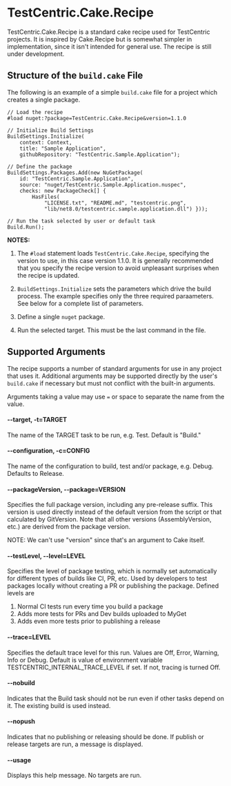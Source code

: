 # TestCentric.Cake.Recipe

TestCentric.Cake.Recipe is a standard cake recipe used for TestCentric projects. It is inspired by Cake.Recipe but is somewhat simpler in implementation, since it isn't intended for general use. The recipe is still under development.

## Structure of the `build.cake` File

The following is an example of a simple `build.cake` file for a project which creates a single package.

```
// Load the recipe
#load nuget:?package=TestCentric.Cake.Recipe&version=1.1.0

// Initialize Build Settings
BuildSettings.Initialize(
	context: Context,
	title: "Sample Application",
	githubRepository: "TestCentric.Sample.Application");

// Define the package
BuildSettings.Packages.Add(new NuGetPackage(
	id: "TestCentric.Sample.Application",
	source: "nuget/TestCentric.Sample.Application.nuspec",
	checks: new PackageCheck[] {
		HasFiles(
			"LICENSE.txt", "README.md", "testcentric.png",
			"lib/net8.0/testcentric.sample.application.dll") }));

// Run the task selected by user or default task
Build.Run();
```

**NOTES:**

1. The `#load` statement loads `TestCentric.Cake.Recipe`, specifying the version to use, 
   in this case version 1.1.0. It is generally recommended that you specify the recipe 
   version to avoid unpleasant surprises when the recipe is updated.

2. `BuildSettings.Initialize` sets the parameters which drive the build process. The example
   specifies only the three required paraameters. See below for a complete list of parameters.

3. Define a single `nuget` package.

4. Run the selected target. This must be the last command in the file.

## Supported Arguments

The recipe supports a number of standard arguments for use in any project
that uses it. Additional arguments may be supported directly by the user's
`build.cake` if necessary but must not conflict with the built-in arguments.

Arguments taking a value may use  `=` or space to separate the name
from the value.

#### --target, -t=TARGET
The name of the TARGET task to be run, e.g. Test. Default is "Build."

#### --configuration, -c=CONFIG
The name of the configuration to build, test and/or package, e.g. Debug.
Defaults to Release.

#### --packageVersion, --package=VERSION
Specifies the full package version, including any pre-release
suffix. This version is used directly instead of the default
version from the script or that calculated by GitVersion.
Note that all other versions (AssemblyVersion, etc.) are
derived from the package version.

NOTE: We can't use "version" since that's an argument to Cake itself.

#### --testLevel, --level=LEVEL
Specifies the level of package testing, which is normally set
automatically for different types of builds like CI, PR, etc.
Used by developers to test packages locally without creating
a PR or publishing the package. Defined levels are
  1. Normal CI tests run every time you build a package
  2. Adds more tests for PRs and Dev builds uploaded to MyGet
  3. Adds even more tests prior to publishing a release

#### --trace=LEVEL
Specifies the default trace level for this run. Values are Off,
Error, Warning, Info or Debug. Default is value of environment
variable TESTCENTRIC_INTERNAL_TRACE_LEVEL if set. If not,
tracing is turned Off.

#### --nobuild
Indicates that the Build task should not be run even if other
tasks depend on it. The existing build is used instead.

#### --nopush
Indicates that no publishing or releasing should be done. If
publish or release targets are run, a message is displayed.

#### --usage
Displays this help message. No targets are run.
